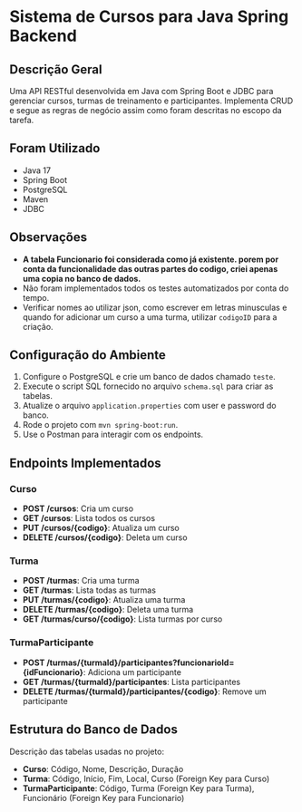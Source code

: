 # Sistema de Cursos para Java Spring Backend

## Descrição Geral
Uma API RESTful desenvolvida em Java com Spring Boot e JDBC para gerenciar cursos, turmas de treinamento e participantes. Implementa CRUD e segue as regras de negócio assim como foram descritas no escopo da tarefa.

## Foram Utilizado
- Java 17
- Spring Boot
- PostgreSQL
- Maven
- JDBC

## Observações
- **A tabela Funcionario foi considerada como já existente. porem por conta da funcionalidade das outras partes do codigo, criei apenas uma copia no banco de dados.**
- Não foram implementados todos os testes automatizados por conta do tempo.
- Verificar nomes ao utilizar json, como escrever em letras minusculas e quando for adicionar um curso a uma turma, utilizar `codigoID` para a criação.

## Configuração do Ambiente
1. Configure o PostgreSQL e crie um banco de dados chamado `teste`.
2. Execute o script SQL fornecido no arquivo `schema.sql` para criar as tabelas.
3. Atualize o arquivo `application.properties` com user e password do banco.
4. Rode o projeto com `mvn spring-boot:run`.
5. Use o Postman para interagir com os endpoints.

## Endpoints Implementados
### Curso
- **POST /cursos**: Cria um curso
- **GET /cursos**: Lista todos os cursos
- **PUT /cursos/{codigo}**: Atualiza um curso
- **DELETE /cursos/{codigo}**: Deleta um curso

### Turma
- **POST /turmas**: Cria uma turma
- **GET /turmas**: Lista todas as turmas
- **PUT /turmas/{codigo}**: Atualiza uma turma
- **DELETE /turmas/{codigo}**: Deleta uma turma
- **GET /turmas/curso/{codigo}**: Lista turmas por curso

### TurmaParticipante
- **POST /turmas/{turmaId}/participantes?funcionarioId={idFuncionario}**: Adiciona um participante
- **GET /turmas/{turmaId}/participantes**: Lista participantes
- **DELETE /turmas/{turmaId}/participantes/{codigo}**: Remove um participante

## Estrutura do Banco de Dados
Descrição das tabelas usadas no projeto:
- **Curso**: Código, Nome, Descrição, Duração
- **Turma**: Código, Início, Fim, Local, Curso (Foreign Key para Curso)
- **TurmaParticipante**: Código, Turma (Foreign Key para Turma), Funcionário (Foreign Key para Funcionario)
